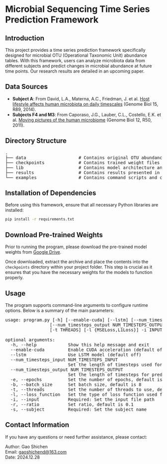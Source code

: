 # Microbial Sequencing Time Series Prediction Framework

## Introduction  

This project provides a time series prediction framework specifically designed for microbial OTU (Operational Taxonomic Unit) abundance tables. With this framework, users can analyze microbiota data from different subjects and predict changes in microbial abundance at future time points. Our research results are detailed in an upcoming paper.  

## Data Sources

- **Subject A**: From David, L.A., Materna, A.C., Friedman, J. et al. [Host lifestyle affects human microbiota on daily timescales](https://doi.org/10.1186/gb-2014-15-7-r89) (Genome Biol 15, R89, 2014).  
- **Subjects F4 and M3**: From Caporaso, J.G., Lauber, C.L., Costello, E.K. et al. [Moving pictures of the human microbiome](https://doi.org/10.1186/gb-2011-12-5-r50) (Genome Biol 12, R50, 2011).  

## Directory Structure  
<pre>
.  
├── data                    # Contains original OTU abundance tables and adjacency matrix binary files  
├── checkpoints             # Contains trained weight files and process files  
├── lib                     # Contains model architecture and preprocessing code  
├── results                 # Contains results presented in the paper  
└── examples                # Contains command scripts and cases for reproducing results in the paper  
</pre>

## Installation of Dependencies  

Before using this framework, ensure that all necessary Python libraries are installed:  

```bash
pip install -r requirements.txt  
```

## Download Pre-trained Weights  

Prior to running the program, please download the pre-trained model weights from [Google Drive](https://drive.google.com/drive/folders/19ZM7L4_L7fskJVzECu6tS0jEXR0oD-IS?usp=drive_link).  

Once downloaded, extract the archive and place the contents into the `checkpoints` directory within your project folder. This step is crucial as it ensures that you have the necessary weights for the models to function properly.   

## Usage
The program supports command-line arguments to configure runtime options. Below is a summary of the main parameters:  
<pre>
usage: program.py [-h] [--enable-cuda] [--lstm] [--num_timesteps_input NUM_TIMESTEPS_INPUT]  
                 [--num_timesteps_output NUM_TIMESTEPS_OUTPUT] [-e EPOCHS] [-b BATCH_SIZE]  
                 [-t THREADS] [-l {MSELoss,L1Loss}] -i INPUT -r [RATIO] -s SUBJECT  

optional arguments:
  -h, --help            Show this help message and exit  
  --enable-cuda         Enable CUDA acceleration (default off)  
  --lstm                Use LSTM model (default off)  
  --num_timesteps_input NUM_TIMESTEPS_INPUT  
                        Set the length of timesteps used for training, default is 12  
  --num_timesteps_output NUM_TIMESTEPS_OUTPUT  
                        Set the length of timesteps for prediction output, default is 1  
  -e, --epochs          Set the number of epochs, default is 200  
  -b, --batch_size      Set batch size, default is 8  
  -t, --threads         Set the number of threads to use, default is 120  
  -l, --loss_function   Set the type of loss function used for model training, default is L1Loss  
  -i, --input           Required: Set the input file path  
  -r, --ratio           Set ratio, default is 0.1  
  -s, --subject         Required: Set the subject name  
</pre>

## Contact Information
If you have any questions or need further assistance, please contact:  

Author: Gao Shichen   
Email: gaoshichend@163.com  
Date: 2024.12.28  
